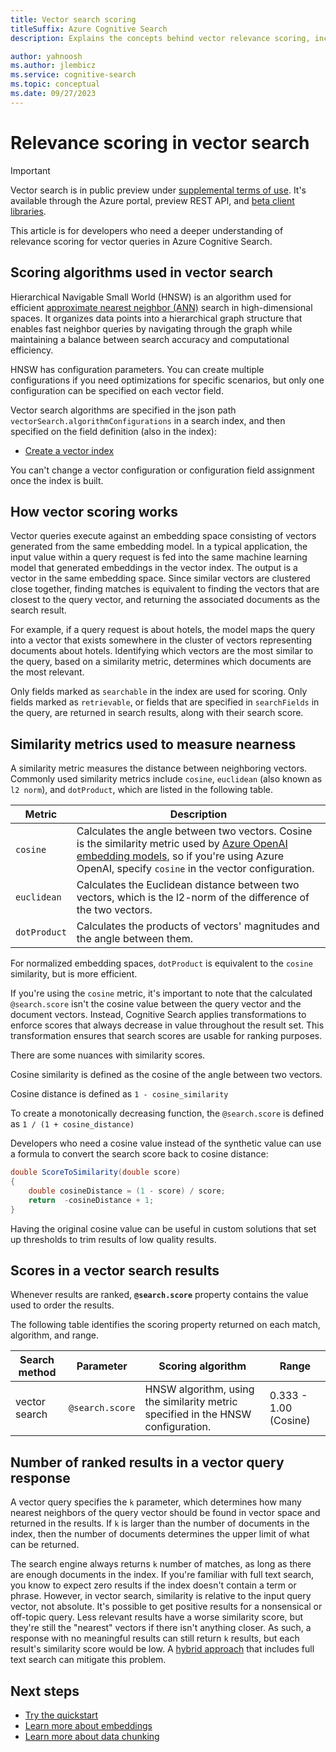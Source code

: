 ```yaml
---
title: Vector search scoring
titleSuffix: Azure Cognitive Search
description: Explains the concepts behind vector relevance scoring, including how matches are found in vector space and ranked in search results.

author: yahnoosh
ms.author: jlembicz
ms.service: cognitive-search
ms.topic: conceptual
ms.date: 09/27/2023
---
```


# Relevance scoring in vector search

> [!IMPORTANT]
> Vector search is in public preview under [supplemental terms of use](https://azure.microsoft.com/support/legal/preview-supplemental-terms/). It's available through the Azure portal, preview REST API, and [beta client libraries](https://github.com/Azure/cognitive-search-vector-pr#readme).

This article is for developers who need a deeper understanding of relevance scoring for vector queries in Azure Cognitive Search.

## Scoring algorithms used in vector search

Hierarchical Navigable Small World (HNSW) is an algorithm used for efficient [approximate nearest neighbor (ANN)](vector-search-overview.md#approximate-nearest-neighbors) search in high-dimensional spaces. It organizes data points into a hierarchical graph structure that enables fast neighbor queries by navigating through the graph while maintaining a balance between search accuracy and computational efficiency.

HNSW has configuration parameters. You can create multiple configurations if you need optimizations for specific scenarios, but only one configuration can be specified on each vector field.

Vector search algorithms are specified in the json path `vectorSearch.algorithmConfigurations` in a search index, and then specified on the field definition (also in the index):

+ [Create a vector index](vector-search-how-to-create-index.md)

You can't change a vector configuration or configuration field assignment once the index is built.

## How vector scoring works

Vector queries execute against an embedding space consisting of vectors generated from the same embedding model. In a typical application, the input value within a query request is fed into the same machine learning model that generated embeddings in the vector index. The output is a vector in the same embedding space. Since similar vectors are clustered close together, finding matches is equivalent to finding the vectors that are closest to the query vector, and returning the associated documents as the search result.

For example, if a query request is about hotels, the model maps the query into a vector that exists somewhere in the cluster of vectors representing documents about hotels. Identifying which vectors are the most similar to the query, based on a similarity metric, determines which documents are the most relevant.

Only fields marked as `searchable` in the index are used for scoring. Only fields marked as `retrievable`, or fields that are specified in `searchFields` in the query, are returned in search results, along with their search score.

## Similarity metrics used to measure nearness

A similarity metric measures the distance between neighboring vectors. Commonly used similarity metrics include `cosine`, `euclidean` (also known as `l2 norm`), and `dotProduct`, which are listed in the following table.

| Metric | Description |
|--------|-------------|
| `cosine` | Calculates the angle between two vectors. Cosine is the similarity metric used by [Azure OpenAI embedding models](/azure/ai-services/openai/concepts/understand-embeddings#cosine-similarity), so if you're using Azure OpenAI, specify `cosine` in the vector configuration.|
| `euclidean` | Calculates the Euclidean distance between two vectors, which is the l2-norm of the difference of the two vectors. |
| `dotProduct` | Calculates the products of vectors' magnitudes and the angle between them. |

For normalized embedding spaces, `dotProduct` is equivalent to the `cosine` similarity, but is more efficient.

If you're using the `cosine` metric, it's important to note that the calculated `@search.score` isn't the cosine value between the query vector and the document vectors. Instead, Cognitive Search applies transformations to enforce scores that always decrease in value throughout the result set. This transformation ensures that search scores are usable for ranking purposes.

There are some nuances with similarity scores. 

Cosine similarity is defined as the cosine of the angle between two vectors.

Cosine distance is defined as `1 - cosine_similarity`

To create a monotonically decreasing function, the `@search.score` is defined as `1 / (1 + cosine_distance)`

Developers who need a cosine value instead of the synthetic value can use a formula to convert the search score back to cosine distance:

```csharp
double ScoreToSimilarity(double score)
{
    double cosineDistance = (1 - score) / score;
    return  -cosineDistance + 1;
}
```

Having the original cosine value can be useful in custom solutions that set up thresholds to trim results of low quality results.

## Scores in a vector search results

Whenever results are ranked, **`@search.score`** property contains the value used to order the results. 

The following table identifies the scoring property returned on each match, algorithm, and range. 

| Search method | Parameter | Scoring algorithm | Range |
|---------------|-----------|-------------------|-------|
| vector search | `@search.score` | HNSW algorithm, using the similarity metric specified in the HNSW configuration. | 0.333 - 1.00 (Cosine) | 

## Number of ranked results in a vector query response

A vector query specifies the `k` parameter, which determines how many nearest neighbors of the query vector should be found in vector space and returned in the results. If `k` is larger than the number of documents in the index, then the number of documents determines the upper limit of what can be returned.

The search engine always returns `k` number of matches, as long as there are enough documents in the index. If you're familiar with full text search, you know to expect zero results if the index doesn't contain a term or phrase. However, in vector search, similarity is relative to the input query vector, not absolute. It's possible to get positive results for a nonsensical or off-topic query. Less relevant results have a worse similarity score, but they're still the "nearest" vectors if there isn't anything closer. As such, a response with no meaningful results can still return `k` results, but each result's similarity score would be low. A [hybrid approach](hybrid-search-overview.md) that includes full text search can mitigate this problem.

## Next steps

+ [Try the quickstart](search-get-started-vector.md)
+ [Learn more about embeddings](vector-search-how-to-generate-embeddings.md)
+ [Learn more about data chunking](vector-search-how-to-chunk-documents.md)
